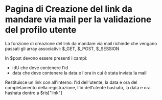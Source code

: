 # Pagina di Creazione del link da mandare via mail per la validazione del profilo utente

La funzione di creazione del link da mandare via mail richiede che vengano passati gli array associativi: $_GET, $_POST, $_SESSION

In $post devono essere presenti i campi:

- idU che deve contenere l'id 
- data che deve contenere la data e l'ora in cui è stata inviata la mail

Restituisce un link con all'interno: l'id dell'utente, la data e ora del completamento della registrazione, l'id dell'utente hashato, la data e ora hashata dentro a $ris["link"]